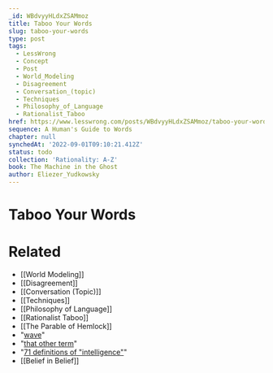 ```yaml
---
_id: WBdvyyHLdxZSAMmoz
title: Taboo Your Words
slug: taboo-your-words
type: post
tags:
  - LessWrong
  - Concept
  - Post
  - World_Modeling
  - Disagreement
  - Conversation_(topic)
  - Techniques
  - Philosophy_of_Language
  - Rationalist_Taboo
href: https://www.lesswrong.com/posts/WBdvyyHLdxZSAMmoz/taboo-your-words
sequence: A Human's Guide to Words
chapter: null
synchedAt: '2022-09-01T09:10:21.412Z'
status: todo
collection: 'Rationality: A-Z'
book: The Machine in the Ghost
author: Eliezer_Yudkowsky
---
```


# Taboo Your Words


# Related

- [[World Modeling]]
- [[Disagreement]]
- [[Conversation (Topic)]]
- [[Techniques]]
- [[Philosophy of Language]]
- [[Rationalist Taboo]]
- [[The Parable of Hemlock]]
- "[wave](/lw/iq/guessing_the_teachers_password/)"
- "[that other term](http://intelligence.org/blog/2007/09/30/three-major-singularity-schools/)"
- "[71 definitions of "intelligence"](http://arxiv.org/abs/0706.3639)"
- [[Belief in Belief]]